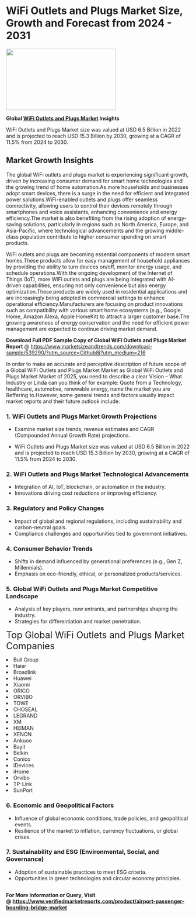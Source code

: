 <H1>WiFi Outlets and Plugs Market Size, Growth and Forecast from 2024 - 2031</H1><img class="aligncenter size-medium wp-image-584254" src="https://thirdeyenews.in/wp-content/uploads/2024/09/Global-Market-Research-300x168.jpeg" alt="" width="300" height="168" /><p><strong>Global&nbsp;<a href="https://www.marketsizeandtrends.com/download-sample/539290/?utm_source=Github8j?utm_medium=216">WiFi Outlets and Plugs Market</a> Insights</strong></p><p>WiFi Outlets and Plugs Market size was valued at USD 6.5 Billion in 2022 and is projected to reach USD 15.3 Billion by 2030, growing at a CAGR of 11.5% from 2024 to 2030.</p><p><h2>Market Growth Insights</h2> <p>The global WiFi outlets and plugs market is experiencing significant growth, driven by increasing consumer demand for smart home technologies and the growing trend of home automation.As more households and businesses adopt smart devices, there is a surge in the need for efficient and integrated power solutions.WiFi-enabled outlets and plugs offer seamless connectivity, allowing users to control their devices remotely through smartphones and voice assistants, enhancing convenience and energy efficiency.The market is also benefiting from the rising adoption of energy-saving solutions, particularly in regions such as North America, Europe, and Asia-Pacific, where technological advancements and the growing middle-class population contribute to higher consumer spending on smart products.</p> <p>WiFi outlets and plugs are becoming essential components of modern smart homes.These products allow for easy management of household appliances by providing the ability to turn devices on/off, monitor energy usage, and schedule operations.With the ongoing development of the Internet of Things (IoT), more WiFi outlets and plugs are being integrated with AI-driven capabilities, ensuring not only convenience but also energy optimization.These products are widely used in residential applications and are increasingly being adopted in commercial settings to enhance operational efficiency.Manufacturers are focusing on product innovations such as compatibility with various smart home ecosystems (e.g., Google Home, Amazon Alexa, Apple HomeKit) to attract a larger customer base.The growing awareness of energy conservation and the need for efficient power management are expected to continue driving market demand.<p><span class=""><strong>Download Full PDF Sample Copy of Global WiFi Outlets and Plugs Market Report</strong> @ <a href="https://www.marketsizeandtrends.com/download-sample/539290/?utm_source=Github8j?utm_medium=216" target="_blank">https://www.marketsizeandtrends.com/download-sample/539290/?utm_source=Github8j?utm_medium=216</a></span></p><p>In order to make an accurate and perceptive description of future scope of a Global&nbsp;WiFi Outlets and Plugs Market Market as Global&nbsp;WiFi Outlets and Plugs Market Market of 2025, you need to describe a clear Vision &ndash; What Industry or Linda can you think of for example: Quote from a Technology, healthcare, automotive, renewable energy, name the market you are Reffering to.However, some general trends and factors usually impact market reports and their future outlook include:</p><h3>1.&nbsp;<strong>WiFi Outlets and Plugs Market Growth Projections</strong></h3><ul><li>Examine market size trends, revenue estimates and CAGR (Compounded Annual Growth Rate) projections.</li><li><p>WiFi Outlets and Plugs Market size was valued at USD 6.5 Billion in 2022 and is projected to reach USD 15.3 Billion by 2030, growing at a CAGR of 11.5% from 2024 to 2030.</p></li></ul><h3>2.&nbsp;<strong>WiFi Outlets and Plugs Market Technological Advancements</strong></h3><ul><li>Integration of AI, IoT, blockchain, or automation in the industry.</li><li>Innovations driving cost reductions or improving efficiency.</li></ul><h3>3.&nbsp;<strong>Regulatory and Policy Changes</strong></h3><ul><li>Impact of global and regional regulations, including sustainability and carbon-neutral goals.</li><li>Compliance challenges and opportunities tied to government initiatives.</li></ul><h3>4.&nbsp;<strong>Consumer Behavior Trends</strong></h3><ul><li>Shifts in demand influenced by generational preferences (e.g., Gen Z, Millennials).</li><li>Emphasis on eco-friendly, ethical, or personalized products/services.</li></ul><h3>5.&nbsp;<strong>Global WiFi Outlets and Plugs Market Competitive Landscape</strong></h3><ul><li>Analysis of key players, new entrants, and partnerships shaping the industry.</li><li>Strategies for differentiation and market penetration.</li></ul><p data-pm-slice="1 1 []"><span style="color: inherit; font-family: inherit; font-size: 25px;">Top Global WiFi Outlets and Plugs Market Companies</span></p><div class="" data-test-id=""><p><li>Bull Group</li><li> Haier</li><li> Broadlink</li><li> Huawei</li><li> Xiaomi</li><li> ORICO</li><li> ORVIBO</li><li> TOWE</li><li> CHOSEAL</li><li> LEGRAND</li><li> XM</li><li> HEIMAN</li><li> XENON</li><li> Ankuoo</li><li> Bayit</li><li> Belkin</li><li> Conico</li><li> iDevices</li><li> iHome</li><li> Orvibo</li><li> TP-Link</li><li> SunPort</li></p></div><h3>6.&nbsp;<strong>Economic and Geopolitical Factors</strong></h3><ul><li>Influence of global economic conditions, trade policies, and geopolitical events.</li><li>Resilience of the market to inflation, currency fluctuations, or global crises.</li></ul><h3>7.&nbsp;<strong>Sustainability and ESG (Environmental, Social, and Governance)</strong></h3><ul><li>Adoption of sustainable practices to meet ESG criteria.</li><li>Opportunities in green technologies and circular economy principles.</li></ul><h2><strong style="font-size: 14px;">For More Information or Query, Visit @&nbsp;</strong><a style="background-color: #ffffff; font-size: 14px;" href="https://www.marketsizeandtrends.com/report/wifi-outlets-and-plugs-market/" target="_blank">https://www.verifiedmarketreports.com/product/airport-passenger-boarding-bridge-market</a></h2>